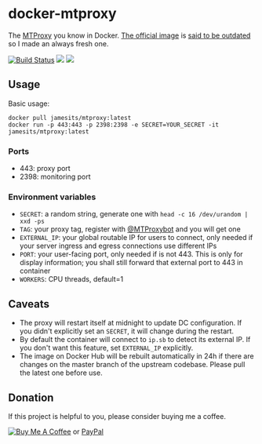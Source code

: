 # docker-mtproxy

The [MTProxy](https://github.com/TelegramMessenger/MTProxy) you know in Docker. [The official image](https://hub.docker.com/r/telegrammessenger/proxy/) is [said to be outdated](https://github.com/TelegramMessenger/MTProxy#docker-image) so I made an always fresh one.

[![Build Status](https://dev.azure.com/nekomimiswitch/General/_apis/build/status/MTProxy%20Docker%20Image)](https://dev.azure.com/nekomimiswitch/General/_build/latest?definitionId=32)
[![](https://images.microbadger.com/badges/version/jamesits/mtproxy.svg)](https://microbadger.com/images/jamesits/mtproxy "Get your own version badge on microbadger.com")
[![](https://images.microbadger.com/badges/image/jamesits/mtproxy.svg)](https://microbadger.com/images/jamesits/mtproxy "Get your own image badge on microbadger.com")

## Usage

Basic usage:

```shell
docker pull jamesits/mtproxy:latest
docker run -p 443:443 -p 2398:2398 -e SECRET=YOUR_SECRET -it jamesits/mtproxy:latest
```

### Ports 

* 443: proxy port
* 2398: monitoring port

### Environment variables

* `SECRET`: a random string, generate one with `head -c 16 /dev/urandom | xxd -ps`
* `TAG`: your proxy tag, register with [@MTProxybot](https://t.me/MTProxybot) and you will get one
* `EXTERNAL_IP`: your global routable IP for users to connect, only needed if your server ingress and egress connections use different IPs
* `PORT`: your user-facing port, only needed if is not 443. This is only for display information; you shall still forward that external port to 443 in container
* `WORKERS`: CPU threads, default=1

## Caveats

* The proxy will restart itself at midnight to update DC configuration. If you didn't explicitly set an `SECRET`, it will change during the restart.
* By default the container will connect to `ip.sb` to detect its external IP. If you don't want this feature, set `EXTERNAL_IP` explicitly.
* The image on Docker Hub will be rebuilt automatically in 24h if there are changes on the master branch of the upstream codebase. Please pull the latest one before use.

## Donation

If this project is helpful to you, please consider buying me a coffee.

[![Buy Me A Coffee](https://www.buymeacoffee.com/assets/img/custom_images/orange_img.png)](https://www.buymeacoffee.com/Jamesits) or [PayPal](https://paypal.me/Jamesits)

